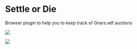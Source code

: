 # Settle or Die 

Browser plugin to help you to keep track of Gnars.wtf auctions 

![](https://www.settle.wtf/images/og.png)


![](https://i.ibb.co/7WjSyz9/Design-sem-nome.png)
